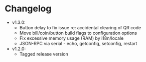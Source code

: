 # Changelog

* v1.3.0:
	* Button delay to fix issue re: accidental clearing of QR code
	* Move bill/coin/button build flags to configuration options
	* Fix excessive memory usage (RAM) by i18n/locale
	* JSON-RPC via serial - echo, getconfig, setconfig, restart
* v1.2.0:
	* Tagged release version
